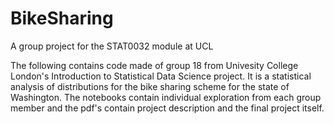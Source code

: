 # BikeSharing
A group project for the STAT0032 module at UCL

The following contains code made of group 18 from Univesity College London's Introduction to Statistical Data Science project. It is a statistical analysis of distributions for the bike sharing scheme for the state of Washington. The notebooks contain individual exploration from each group member and the pdf's contain project description and the final project itself.
